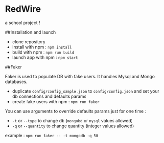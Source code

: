 # RedWire

a school project !

##Installation and launch

- clone repository
- install with npm : `npm install`
- build with npm : `npm run build`
- launch app with npm : `npm start`

##Faker

Faker is used to populate DB with fake users.
It handles Mysql and Mongo databases.
- duplicate `config/config_sample.json` to `config/config.json` and set your db connections and defaults params
- create fake users with npm : `npm run faker`

You can use arguments to override defaults params just for one time :
- `-t` or `--type` to change db (`mongobd` or `mysql` values allowed)
- `-q` or `--quantity` to change quantity (integer values allowed)

example : `npm run faker -- -t mongodb -q 50`

